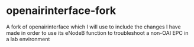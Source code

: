 # openairinterface-fork
A fork of openairinterface which I will use to include the changes I have made in order to use its eNodeB function to troubleshoot a non-OAI EPC in a lab environment
